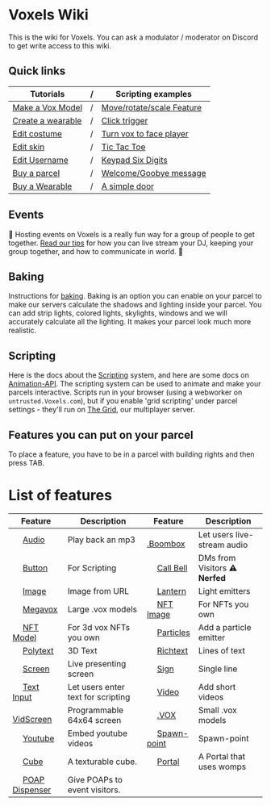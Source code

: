 # Voxels Wiki

This is the wiki for Voxels. You can ask a modulator / moderator on Discord to get write access to this wiki.

## Quick links

| Tutorials |  / |Scripting examples|
|------|------|------|
|[Make a Vox Model](./Parcels/Make-Vox-Model)|/|[Move/rotate/scale Feature](./Scripting/Examples/Move-rotate-scale-Feature)|
|[Create a wearable](./Player_customization/Create_a_wearable)|/|[Click trigger](./Scripting/Examples/Click-trigger)|
|[Edit costume](./Player_customization/Costume_tab)|/|[Turn vox to face player](./Scripting/Examples/Turn)|
|[Edit skin](./Player_customization/Avatar_skin)|/|[Tic Tac Toe](./Scripting/Examples/TicTacToe)|
|[Edit Username](./Player_customization/Username)|/|[Keypad Six Digits](./Scripting/Examples/keypad_six_digits)|
|[Buy a parcel](./Parcels/Buy-a-parcel)|/|[Welcome/Goobye message](./Scripting/Examples/welcome_message)|
| [Buy a Wearable](./Player_customization/Buy-a-Wearable) |/|[A simple door](./Scripting/Examples/Simple-Door)|

## Events

📅 Hosting events on Voxels is a really fun way for a group of people to get together. [Read our tips](./Events) for how you can live stream your DJ, keeping your group together, and how to communicate in world. 🎉

## Baking

Instructions for [baking](./Parcels/light-map). Baking is an option you can enable on your parcel to make our servers calculate the shadows and lighting inside your parcel. You can add strip lights, colored lights, skylights, windows and we will accurately calculate all the lighting. It makes your parcel look much more realistic.

## Scripting

Here is the docs about the [Scripting](./Scripting/) system, and here are some docs on [Animation-API](./Scripting/Animation-API). The scripting system can be used to animate and make your parcels interactive. Scripts run in your browser (using a webworker on `untrusted.Voxels.com`), but if you enable 'grid scripting' under parcel settings - they'll run on [The Grid](./Scripting/TheGrid), our multiplayer server.


## Features you can put on your parcel
To place a feature, you have to be in a parcel with building rights and then press TAB.
# List of features

| Feature | Description | Feature | Description |
| ------ | ------ | ------ | ------ |
|<img width='16' src='https://www.cryptovoxels.com/icons/audio.png' />  [Audio](./features/audio) | Play back an mp3 | <img width='16' src='https://www.cryptovoxels.com/icons/audio.png' /> [.Boombox](./features/boombox) |Let users live-stream audio|
|<img width='16' src='https://www.cryptovoxels.com/icons/button.png' /> [Button](./features/button)| For Scripting | <img width='16' src='https://www.cryptovoxels.com/icons/call-bell.png' /> [Call Bell](./features/call-bell) |DMs from Visitors :warning: **Nerfed**|
|<img width='16' src='https://www.cryptovoxels.com/icons/image.png' />  [Image](./features/image)| Image from URL | <img width='16' src='https://www.cryptovoxels.com/icons/lantern.png' />  [Lantern](./features/lantern) | Light emitters |
|<img width='16' src='https://www.cryptovoxels.com/icons/megavox.png' /> [Megavox](./features/megavox)| Large .vox models | <img width='16' src='https://www.cryptovoxels.com/icons/nft-image.png'  /> [NFT Image](./features/nft-image) | For NFTs you own |
<img width='16' src='https://www.cryptovoxels.com/icons/nft-model.png'  /> [NFT Model](./features/nft-model) | For 3d vox NFTs you own |<img width='16' src='https://www.cryptovoxels.com/icons/particle.png'  /> [Particles](./features/particles)| Add a particle emitter |
|<img width='16' src='//www.cryptovoxels.com/icons/polytext.png' /> [Polytext](./features/polytext)| 3D Text | <img width='16' src='//www.cryptovoxels.com/icons/richtext.png' /> [Richtext](./features/richtext)| Lines of text |
|<img width='16' src='//www.cryptovoxels.com/icons/screen.png' /> [Screen](./features/screen)|Live presenting screen| <img width='16' src='//www.cryptovoxels.com/icons/sign.png' /> [Sign](./features/sign)|Single line|
|<img width='16' src='//www.cryptovoxels.com/icons/text-input.png' />  [Text Input](./features/text-input)|Let users enter text for scripting|<img width='16' src='//www.cryptovoxels.com/icons/video.png' /> [Video](./features/video)|Add short videos|
|<img width='16' src='//www.cryptovoxels.com/icons/vid-screen.png' /> [VidScreen](./features/vid-screen)|Programmable 64x64 screen|<img width='16' src='//www.cryptovoxels.com/icons/vox-model.png' /> [.VOX](./features/vox-model)|Small .vox models|
|<img width='16' src='//www.cryptovoxels.com/icons/youtube.png' /> [Youtube](./features/youtube)|Embed youtube videos|<img width='16' src='//www.cryptovoxels.com/icons/zen-icon.png' /> [Spawn-point](./features/spawn-point)|Spawn-point|
<img width='16' src='https://www.cryptovoxels.com/icons/cube.png' /> [Cube](./features/cube) |A texturable cube. |<img width='16' src='https://www.cryptovoxels.com/icons/portal.png' /> [Portal](./features/portal) |A Portal that uses womps
<img width='16' src='https://www.cryptovoxels.com/icons/poap.png' /> [POAP Dispenser](./features/POAP-Dispenser) |Give POAPs to event visitors. |








